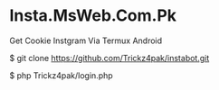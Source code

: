 # Insta.MsWeb.Com.Pk
Get Cookie Instgram Via Termux Android

$ git clone https://github.com/Trickz4pak/instabot.git

$ php Trickz4pak/login.php

